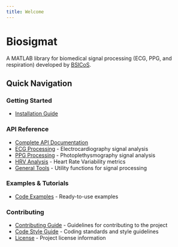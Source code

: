 ```yaml
---
title: Welcome
---
```


# Biosigmat

A MATLAB library for biomedical signal processing (ECG, PPG, and respiration) developed by [BSICoS](https://bsicos.i3a.es/es/).

## Quick Navigation

### Getting Started
- [Installation Guide](installation.md)

### API Reference
- [Complete API Documentation](api/index.md)
- [ECG Processing](api/ecg/index.md) - Electrocardiography signal analysis
- [PPG Processing](api/ppg/index.md) - Photoplethysmography signal analysis
- [HRV Analysis](api/hrv/index.md) - Heart Rate Variability metrics
- [General Tools](api/tools/index.md) - Utility functions for signal processing

### Examples & Tutorials
- [Code Examples](examples/index.md) - Ready-to-use examples

### Contributing
- [Contributing Guide](contribute/contribution-guide.md) - Guidelines for contributing to the project
- [Code Style Guide](contribute/code-style-guide.md) - Coding standards and style guidelines
- [License](contribute/license.md) - Project license information